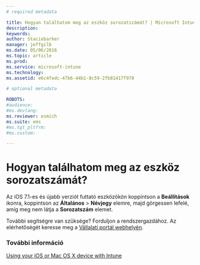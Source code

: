 ```yaml
---
# required metadata

title: Hogyan találhatom meg az eszköz sorozatszámát? | Microsoft Intune
description:
keywords:
author: Staciebarker
manager: jeffgilb
ms.date: 05/06/2016
ms.topic: article
ms.prod:
ms.service: microsoft-intune
ms.technology:
ms.assetid: e6c4fedc-47b6-44b1-8c59-2fb81417f978

# optional metadata

ROBOTS:
#audience:
#ms.devlang:
ms.reviewer: esmich
ms.suite: ems
#ms.tgt_pltfrm:
#ms.custom:

---
```



# Hogyan találhatom meg az eszköz sorozatszámát?

Az iOS 7.1-es és újabb verziót futtató eszközökön koppintson a **Beállítások** ikonra, koppintson az **Általános** > **Névjegy** elemre, majd görgessen lefelé, amíg meg nem látja a **Sorozatszám** elemet.

További segítségre van szüksége? Forduljon a rendszergazdához. Az elérhetőségét keresse meg a [Vállalati portál webhelyén](http://portal.manage.microsoft.com).

### További információ
[Using your iOS or Mac OS X device with Intune](using-your-ios-or-mac-os-x-device-with-intune.md)

<!--HONumber=Jun16_HO2-->


